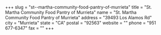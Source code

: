 +++
slug = "st--martha-community-food-pantry-of-murrieta"
title = "St. Martha Community Food Pantry of Murrieta"
name = "St. Martha Community Food Pantry of Murrieta"
address = "39493 Los Alamos Rd"
city = "Murrieta"
state = "CA"
postal = "92563"
website = ""
phone = "951 677-6347"
fax = ""
+++
